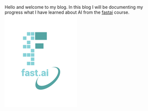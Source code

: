 Hello and welcome to my blog. In this blog I will be documenting my progress what I have learned about AI from the [fastai](https://www.fast.ai/) course.
![](images/logo.png)



